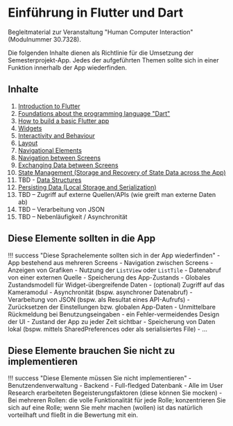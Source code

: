 # Einführung in Flutter und Dart

Begleitmaterial zur Veranstaltung "Human Computer Interaction" (Modulnummer 30.7328).

Die folgenden Inhalte dienen als Richtlinie für die Umsetzung der Semesterprojekt-App. Jedes der aufgeführten Themen sollte sich in einer Funktion innerhalb der App wiederfinden. 

## Inhalte

1. [Introduction to Flutter](./themen/flutter_introduction.md)
2. [Foundations about the programming language "Dart"](./themen/dart.md)
3. [How to build a basic Flutter app](./themen/designing_an_app.md)
4. [Widgets](./themen/widgets.md)
5. [Interactivity and Behaviour](./themen/behaviour.md)
6. [Layout](./themen/layout.md)
7. [Navigational Elements](./themen/navigation.md)
8. [Navigation between Screens](./themen/screen_navigation.md)
9. [Exchanging Data between Screens](./themen/data_exchange.md)
10. [State Management (Storage and Recovery of State Data across the App)](./themen/state_management.md)
11. TBD - [Data Structures](./themen/data_structures.md) 
12. [Persisting Data (Local Storage and Serialization)](./themen/persistence.md)
13. TBD – Zugriff auf externe Quellen/APIs (wie greift man externe Daten ab)
14. TBD – Verarbeitung von JSON
15. TBD – Nebenläufigkeit / Asynchronität

<!-- 16. Fortgestrittene Widgets
    1.  RecyclerView
    2.  Gesten
    3.   -->



<!-- ### Ergänzende Themen

1. Setup (was braucht man um eine Flutter-App zu erstellen?)
2. Lebenszyklus einer App -->


## Diese Elemente sollten in die App

!!! success "Diese Sprachelemente sollten sich in der App wiederfinden"
    - App bestehend aus mehreren Screens
    - Navigation zwischen Screens
    - Anzeigen von Grafiken
    - Nutzung der `ListView` oder `ListTile`
    - Datenabruf von einer externen Quelle
    - Speicherung des App-Zustands
    - Globales Zustandsmodell für Widget-übergreifende Daten
    - (optional) Zugriff auf das Kameramodul
    - Asynchronität (bspw. asynchroner Datenabruf)
    - Verarbeitung von JSON (bspw. als Resultat eines API-Aufrufs)
    - Zurücksetzen der Einstellungen bzw. globalen App-Daten
    - Unmittelbare Rückmeldung bei Benutzungseingaben
    - ein Fehler-vermeidendes Design der UI
    - Zustand der App zu jeder Zeit sichtbar
    - Speicherung von Daten lokal (bspw. mittels SharedPreferences oder als serialisiertes File)
    - ...


## Diese Elemente brauchen Sie nicht zu implementieren

!!! success "Diese Elemente müssen Sie nicht implementieren"
    - Benutzendenverwaltung
    - Backend
    - Full-fledged Datenbank
    - Alle im User Research erarbeiteten Begeisterungsfaktoren (diese können Sie mocken)
    - Bei mehreren Rollen: die volle Funktionalität für jede Rolle; konzentrieren Sie sich auf eine Rolle; wenn Sie mehr machen (wollen) ist das natürlich vorteilhaft und fließt in die Bewertung mit ein.

<!--
## How to use this guide

This project serves as a guideline through the different flutter topics that should be implemented in the semester project app.
It structures the ... and distills the relevant parts from the comprehensive flutter documentation. Flutter has a very well written thorough and comprehensive documentation with lots of code examples. Instead of mirroring the flutter documentaion, this guide provides links to the relevant parts in the official flutter documentation. Hence, this quide should be used as a guiding structure to the different topics and serves as a topic map.


## TODO

Disadvantages of flutter (source: fireship.io)
- deeply neested widget trees
- no simple copy-and-paste



## Project layout --- cool for monospaced text

    mkdocs.yml    # The configuration file.
    docs/
        index.md  # The documentation homepage.
        ...       # Other markdown pages, images and other files.
-->

